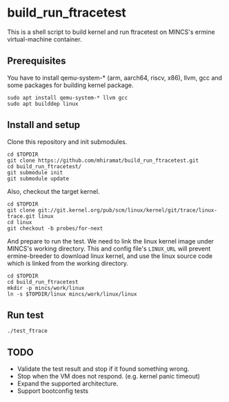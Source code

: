 # build_run_ftracetest

This is a shell script to build kernel and run ftracetest on MINCS's
ermine virtual-machine container.

Prerequisites
-------------
You have to install qemu-system-* (arm, aarch64, riscv, x86), llvm, gcc and some packages for building kernel package.
```
sudo apt install qemu-system-* llvm gcc
sudo apt builddep linux
```

Install and setup
-------
Clone this repository and init submodules.

```
cd $TOPDIR
git clone https://github.com/mhiramat/build_run_ftracetest.git
cd build_run_ftracetest/
git submodule init
git submodule update
```

Also, checkout the target kernel.

```
cd $TOPDIR
git clone git://git.kernel.org/pub/scm/linux/kernel/git/trace/linux-trace.git linux
cd linux
git checkout -b probes/for-next
```

And prepare to run the test. We need to link the linux kernel image under MINCS's working directory.
This and config file's `LINUX_URL` will prevent ermine-breeder to download linux kernel, and use the linux source code which is linked from the working directory.

```
cd $TOPDIR
cd build_run_ftracetest
mkdir -p mincs/work/linux
ln -s $TOPDIR/linux mincs/work/linux/linux
```

Run test
--------

```
./test_ftrace
```

TODO
----
- Validate the test result and stop if it found something wrong.
- Stop when the VM does not respond. (e.g. kernel panic timeout)
- Expand the supported architecture.
- Support bootconfig tests
